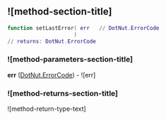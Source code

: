 ## ![method-section-title]


```lua
function setLastError( err   // DotNut.ErrorCode
                     )
// returns: DotNut.ErrorCode
```


### ![method-parameters-section-title]

**err** ([DotNut.ErrorCode](../../../DotNut/ErrorCode.md)) - ![err]

### ![method-returns-section-title]

![method-return-type-text]


